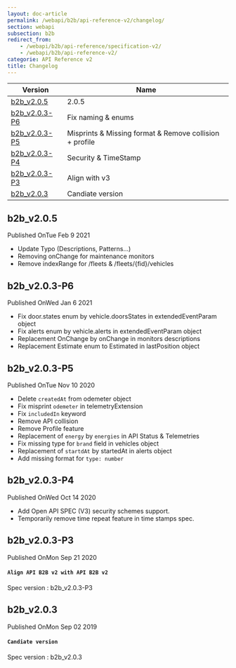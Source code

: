 ```yaml
---
layout: doc-article
permalink: /webapi/b2b/api-reference-v2/changelog/
section: webapi
subsection: b2b
redirect_from: 
    - /webapi/b2b/api-reference/specification-v2/
    - /webapi/b2b/api-reference-v2/
categorie: API Reference v2
title: Changelog
---
```



Version|Name
-|-
[b2b_v2.0.5](#b2b_v205) | 2.0.5
[b2b_v2.0.3-P6](#b2b_v203-p6) | Fix naming & enums
[b2b_v2.0.3-P5](#b2b_v203-p5) | Misprints & Missing format & Remove collision + profile 
[b2b_v2.0.3-P4](#b2b_v203-p4) | Security & TimeStamp
[b2b_v2.0.3-P3](#b2b_v203-p3) | Align with v3
[b2b_v2.0.3](#b2b_v203) | Candiate version


## b2b_v2.0.5

<div class="tags has-addons is-pulled-right"><span class="tag is-dark">Published On</span><span class="tag is-info">Tue Feb 9 2021</span></div>


- Update Typo (Descriptions, Patterns...)
- Removing onChange for maintenance monitors
- Remove indexRange for /fleets & /fleets/{fid}/vehicles


## b2b_v2.0.3-P6

<div class="tags has-addons is-pulled-right"><span class="tag is-dark">Published On</span><span class="tag is-info">Wed Jan 6 2021</span></div>


- Fix door.states enum by vehicle.doorsStates in extendedEventParam object
- Fix alerts enum by vehicle.alerts in extendedEventParam object
- Replacement OnChange by onChange in monitors descriptions
- Replacement Estimate enum to Estimated in lastPosition object



## b2b_v2.0.3-P5

<div class="tags has-addons is-pulled-right"><span class="tag is-dark">Published On</span><span class="tag is-info">Tue Nov 10 2020</span></div>


- Delete `createdAt` from odemeter object
- Fix misprint `odemeter` in telemetryExtension
- Fix `includedIn` keyword
- Remove API collision
- Remove Profile feature
- Replacement of `energy` by `energies` in API Status & Telemetries
- Fix missing type for `brand` field in vehicles object
- Replacement of `startdAt` by startedAt in alerts object
- Add missing format for `type: number`


## b2b_v2.0.3-P4

<div class="tags has-addons is-pulled-right"><span class="tag is-dark">Published On</span><span class="tag is-info">Wed Oct 14 2020</span></div>

- Add Open API SPEC (V3) security schemes support.
- Temporarily remove time repeat feature in time stamps spec.


## b2b_v2.0.3-P3

<div class="tags has-addons is-pulled-right"><span class="tag is-dark">Published On</span><span class="tag is-info">Mon Sep 21 2020</span></div>

#### `Align API B2B v2 with API B2B v2`
Spec version : b2b_v2.0.3-P3


## b2b_v2.0.3

<div class="tags has-addons is-pulled-right"><span class="tag is-dark">Published On</span><span class="tag is-info">Mon Sep 02 2019</span></div>


#### `Candiate version`
Spec version : b2b_v2.0.3

